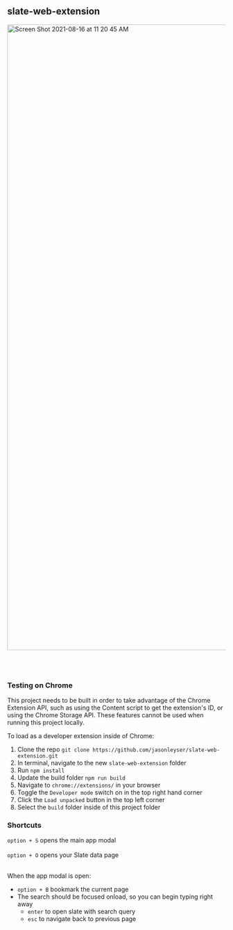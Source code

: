 ## slate-web-extension
<img width="1440" alt="Screen Shot 2021-08-16 at 11 20 45 AM" src="https://user-images.githubusercontent.com/60402678/129603939-0d6825a7-bc44-40c7-ab53-f05ae28d14d8.png">

<br><br>

### Testing on Chrome

This project needs to be built in order to take advantage of the Chrome Extension API, such as using the Content script to get the extension's ID, or using the Chrome Storage API. These features cannot be used when running this project locally.

To load as a developer extension inside of Chrome:

1. Clone the repo `git clone https://github.com/jasonleyser/slate-web-extension.git` <br >
2. In terminal, navigate to the new `slate-web-extension` folder <br >
3. Run `npm install` <br >
4. Update the build folder `npm run build` <br >
5. Navigate to `chrome://extensions/` in your browser <br>
6. Toggle the `Developer mode` switch on in the top right hand corner <br>
7. Click the `Load unpacked` button in the top left corner <br>
8. Select the `build` folder inside of this project folder <br>


### Shortcuts

`option + S` opens the main app modal <br><br>
`option + O` opens your Slate data page <br><br>


When the app modal is open:
- `option + B` bookmark the current page
- The search should be focused onload, so you can begin typing right away
     - `enter` to open slate with search query
     - `esc` to navigate back to previous page 
